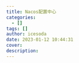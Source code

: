 ```yaml
---
title: Nacos配置中心
categories:
  - []
tags: []
author: icesoda
date: 2023-01-12 10:44:31
cover:
description:
---
```



